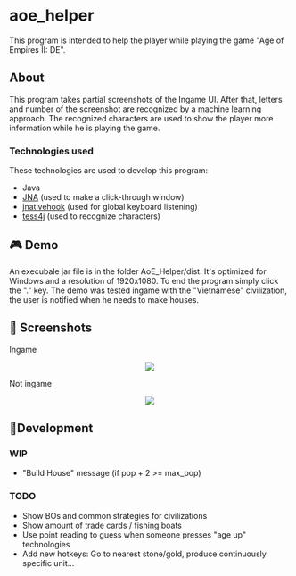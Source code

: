 # aoe_helper
This program is intended to help the player while playing the game "Age of Empires II: DE".

## About

This program takes partial screenshots of the Ingame UI. After that, letters and number of the screenshot are recognized by a machine learning approach. The recognized characters are used to show the player more information while he is playing the game.

### Technologies used
These technologies are used to develop this program:
- Java
- [JNA](https://github.com/java-native-access/jna) (used to make a click-through window)
- [jnativehook](https://github.com/kwhat/jnativehook) (used for global keyboard listening)
- [tess4j](https://github.com/nguyenq/tess4j) (used to recognize characters)

## 🎮 Demo

An execubale jar file is in the folder AoE_Helper/dist.
It's optimized for Windows and a resolution of 1920x1080. To end the program simply click the "." key. The demo was tested ingame with the "Vietnamese" civilization, the user is notified when he needs to make houses.


## 🌈 Screenshots

Ingame
<p align="center">
  <img src="https://github.com/rayo3/aoe_helper/blob/master/AoE_Helper/screenshots/ingame.jpg">
</p>

Not ingame
<p align="center">
  <img src="https://github.com/rayo3/aoe_helper/blob/master/AoE_Helper/screenshots/not_ingame.jpg">
</p>

## 🔨Development

### WIP
- "Build House" message (if pop + 2 >= max_pop)

### TODO
- Show BOs and common strategies for civilizations
- Show amount of trade cards / fishing boats
- Use point reading to guess when someone presses "age up" technologies
- Add new hotkeys: Go to nearest stone/gold, produce continuously specific unit...
